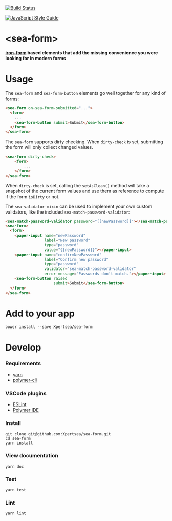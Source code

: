 [![Build Status](https://travis-ci.org/Xpertsea/sea-form.svg?branch=master)](https://travis-ci.org/Xpertsea/sea-form)

[![JavaScript Style Guide](https://cdn.rawgit.com/feross/standard/master/badge.svg)](https://github.com/feross/standard)

# \<sea-form>
**[iron-form](https://www.webcomponents.org/element/PolymerElements/iron-form) based elements that add the missing convenience you were looking for in modern forms**

# Usage
The `sea-form` and `sea-form-button` elements go well together for any kind of forms:
```html
<sea-form on-sea-form-submitted="...">
  <form>
    ...
    <sea-form-button submit>Submit</sea-form-button>
  </form>
</sea-form>
```
The `sea-form` supports dirty checking. When `dirty-check` is set, submitting the form will only collect changed values.
```html
<sea-form dirty-check>
    <form>
        ...
    </form>
</sea-form>
```

When `dirty-check` is set, calling the `setAsClean()` method will take a snapshot of the current form values and use them as reference to compute if the form `isDirty` or not.


The `sea-validator-mixin` can be used to implement your own custom validators, like the included `sea-match-password-validator`:
```html
<sea-match-password-validator password="[[newPassword]]"></sea-match-password-validator>
<sea-form>
  <form>
    <paper-input name="newPassword"
                 label="New password"
                 type="password"
                 value="{{newPassword}}"></paper-input>
    <paper-input name="confirmNewPassword"
                 label="Confirm new password"
                 type="password"
                 validator="sea-match-password-validator"
                 error-message="Passwords don't match."></paper-input>
    <sea-form-button raised
                     submit>Submit</sea-form-button>
  </form>
</sea-form>
```

# Add to your app
    bower install --save Xpertsea/sea-form

# Develop

### Requirements
- [yarn](https://yarnpkg.com/en/docs/install)
- [polymer-cli](https://www.polymer-project.org/2.0/docs/tools/polymer-cli)

### VSCode plugins
- [ESLint](https://marketplace.visualstudio.com/items?itemName=dbaeumer.vscode-eslint)
- [Polymer IDE](https://marketplace.visualstudio.com/items?itemName=polymer.polymer-ide)

### Install
    git clone git@github.com:Xpertsea/sea-form.git
    cd sea-form
    yarn install

### View documentation
    yarn doc

### Test
    yarn test

### Lint
    yarn lint
